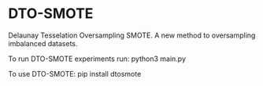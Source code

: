 # DTO-SMOTE
Delaunay Tesselation Oversampling SMOTE.
A new method to oversampling imbalanced datasets.

To run DTO-SMOTE experiments run: python3 main.py

To use DTO-SMOTE: pip install dtosmote





